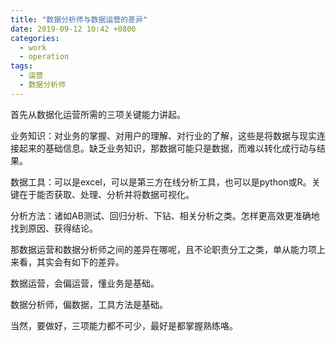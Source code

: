 ```yaml
---
title: "数据分析师与数据运营的差异"
date: 2019-09-12 10:42 +0800
categories:
  - work
  - operation
tags:
  - 运营
  - 数据分析师
---
```


首先从数据化运营所需的三项关键能力讲起。


业务知识：对业务的掌握、对用户的理解、对行业的了解，这些是将数据与现实连接起来的基础信息。缺乏业务知识，那数据可能只是数据，而难以转化成行动与结果。


数据工具：可以是excel，可以是第三方在线分析工具，也可以是python或R。关键在于能否获取、处理、分析并将数据可视化。

分析方法：诸如AB测试、回归分析、下钻、相关分析之类。怎样更高效更准确地找到原因、获得结论。

那数据运营和数据分析师之间的差异在哪呢，且不论职责分工之类，单从能力项上来看，其实会有如下的差异。

数据运营，会偏运营，懂业务是基础。


数据分析师，偏数据，工具方法是基础。


当然，要做好，三项能力都不可少，最好是都掌握熟练咯。
